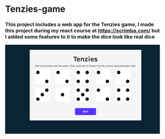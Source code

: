 # Tenzies-game
### This project includes a web app for the Tenzies game, I made this project during my react course at https://scrimba.com/ but I added some features to it to make the dice look like real dice

![game screenshot](/game.png?raw=true "Game Screenshot")
